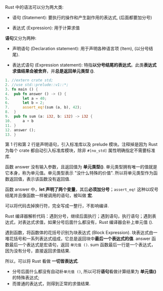 
Rust 中的语法可以分为两大类: 

* 语句 (Statement): 要执行的操作和产生副作用的表达式, (后面都要加分号)

* 表达式 (Expression): 用于计算求值

**语句**又分为两种:

* 声明语句 (Declaration statement): 用于声明各种语言项 (Item), (以分号结尾).

* 表达式语句 (Expression statement): 特指**以分号结尾的表达式**。此类**表达式求值结果会被舍弃**，并**总是返回单元类型 ()**.

```rust
1. //extern crate std;
2. //use std::prelude::v1::*;
3. fn main () {
4. 	pub fn answer () -> () {
5. 		let a = 40;
6. 		let b = 2;
7. 		assert_eq!(sum (a, b), 42);
8. 	}
9. 	pub fn sum (a: i32, b: i32) -> i32 {
10.	 	a + b
11.	}
12.	answer ();
13. }
```

第 1 行和第 2 行是声明语句，引入标准库以及 prelude 模块。注释掉是因为 Rust 为每个 crate 都自动引入标准库模块，除非 `#[no_std]` 属性明确指定不需要标准库.

函数 answer 没有输入参数，且返回值为 **单元类型()**. 单元类型拥有唯一的值就是它本身，称为单元值。单元类型表示 "没什么特殊的价值". 所以将单元类型作为函数返回值，表示该函数没有返回值.

函数 answer 中，**let 声明了两个变量**，其后**必须加分号**；`assert_eq!` 这种以叹号结尾并且像函数一样被调用的语句，被叫做 **宏**.

可以将代码去掉换行符，完全写成一整行，不影响编译.

Rust 编译器解析代码：遇到分号，继续后面执行；遇到语句，执行语句；遇到表达式，对表达式求值，如果分号后面什么都没有，Rust 编译器会补上单元值 ().

遇到函数，将函数体的花括号识别为块表达式 (Block Expression). 块表达式由一堆花括号和一系列表达式组成，它总是返回块中**最后一个表达式的值**. answer 函数最后一个表达式是宏语句，返回 `单元值 ()`. sum 函数最后一行是一个表达式，因为没有分号，直接返回求值结果.

所以，可以将 Rust 看做 **一切皆表达式**. 
* 分号后面什么都没有自动补`单元值 ()`, 所以可将**语句**看做计算结果为 **单元值()** 的特殊表达式;
* 而普通的表达式，则得到正常的求值结果.




